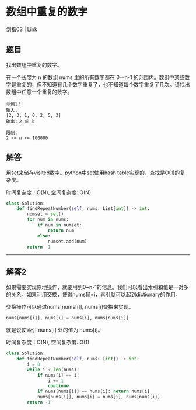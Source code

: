 # 数组中重复的数字
剑指03 | [Link](https://leetcode-cn.com/problems/shu-zu-zhong-zhong-fu-de-shu-zi-lcof/)

## 题目
找出数组中重复的数字。


在一个长度为 n 的数组 nums 里的所有数字都在 0～n-1 的范围内。数组中某些数字是重复的，但不知道有几个数字重复了，也不知道每个数字重复了几次。请找出数组中任意一个重复的数字。

```
示例1：
输入：
[2, 3, 1, 0, 2, 5, 3]
输出：2 或 3 

限制：
2 <= n <= 100000
```

## 解答
用set来储存visited数字。python中set使用hash table实现的，查找是O(1)的复杂度。

时间复杂度：O(N), 空间复杂度: O(N)

```python
class Solution:
    def findRepeatNumber(self, nums: List[int]) -> int:
        numset = set()
        for num in nums:
            if num in numset:
                return num
            else:
                numset.add(num)
        return -1
```
-----
## 解答2
如果需要实现原地操作，就要用到0~n-1的信息。我们可以看出索引和值是一对多的关系。如果利用交换，使得nums[i]=i，索引就可以起到dictionary的作用。

交换操作可以通过nums[nums[i]], nums[i]交换来实现，
```python
nums[nums[i]], nums[i] = nums[i], nums[nums[i]]
```
就是说使索引 nums[i] 处的值为 nums[i]。

时间复杂度：O(N), 空间复杂度: O(1)
```python
class Solution:
    def findRepeatNumber(self, nums: [int]) -> int:
        i = 0
        while i < len(nums):
            if nums[i] == i:
                i += 1
                continue
            if nums[nums[i]] == nums[i]: return nums[i]
            nums[nums[i]], nums[i] = nums[i], nums[nums[i]] 
        return -1
```



